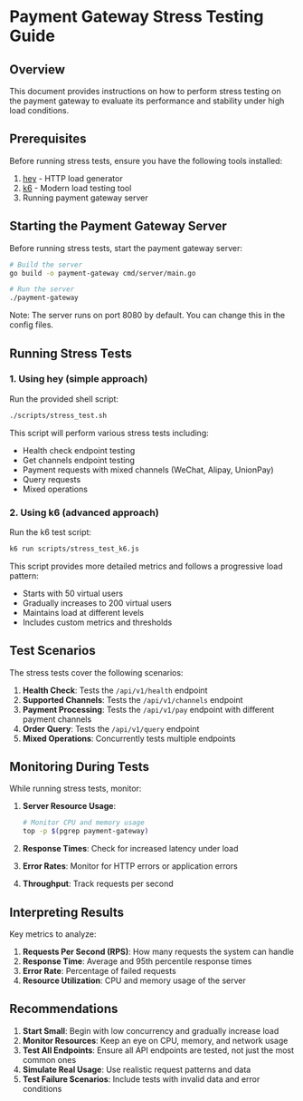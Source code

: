 # Payment Gateway Stress Testing Guide

## Overview

This document provides instructions on how to perform stress testing on the payment gateway to evaluate its performance and stability under high load conditions.

## Prerequisites

Before running stress tests, ensure you have the following tools installed:

1. [hey](https://github.com/rakyll/hey) - HTTP load generator
2. [k6](https://k6.io/) - Modern load testing tool
3. Running payment gateway server

## Starting the Payment Gateway Server

Before running stress tests, start the payment gateway server:

```bash
# Build the server
go build -o payment-gateway cmd/server/main.go

# Run the server
./payment-gateway
```

Note: The server runs on port 8080 by default. You can change this in the config files.

## Running Stress Tests

### 1. Using hey (simple approach)

Run the provided shell script:

```bash
./scripts/stress_test.sh
```

This script will perform various stress tests including:
- Health check endpoint testing
- Get channels endpoint testing
- Payment requests with mixed channels (WeChat, Alipay, UnionPay)
- Query requests
- Mixed operations

### 2. Using k6 (advanced approach)

Run the k6 test script:

```bash
k6 run scripts/stress_test_k6.js
```

This script provides more detailed metrics and follows a progressive load pattern:
- Starts with 50 virtual users
- Gradually increases to 200 virtual users
- Maintains load at different levels
- Includes custom metrics and thresholds

## Test Scenarios

The stress tests cover the following scenarios:

1. **Health Check**: Tests the `/api/v1/health` endpoint
2. **Supported Channels**: Tests the `/api/v1/channels` endpoint
3. **Payment Processing**: Tests the `/api/v1/pay` endpoint with different payment channels
4. **Order Query**: Tests the `/api/v1/query` endpoint
5. **Mixed Operations**: Concurrently tests multiple endpoints

## Monitoring During Tests

While running stress tests, monitor:

1. **Server Resource Usage**:
   ```bash
   # Monitor CPU and memory usage
   top -p $(pgrep payment-gateway)
   ```

2. **Response Times**: Check for increased latency under load
3. **Error Rates**: Monitor for HTTP errors or application errors
4. **Throughput**: Track requests per second

## Interpreting Results

Key metrics to analyze:

1. **Requests Per Second (RPS)**: How many requests the system can handle
2. **Response Time**: Average and 95th percentile response times
3. **Error Rate**: Percentage of failed requests
4. **Resource Utilization**: CPU and memory usage of the server

## Recommendations

1. **Start Small**: Begin with low concurrency and gradually increase load
2. **Monitor Resources**: Keep an eye on CPU, memory, and network usage
3. **Test All Endpoints**: Ensure all API endpoints are tested, not just the most common ones
4. **Simulate Real Usage**: Use realistic request patterns and data
5. **Test Failure Scenarios**: Include tests with invalid data and error conditions